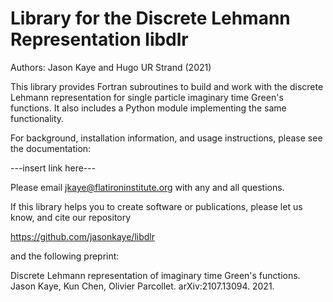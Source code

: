 # Library for the Discrete Lehmann Representation **libdlr**

Authors: Jason Kaye and Hugo UR Strand (2021)

This library provides Fortran subroutines to build and work with the
discrete Lehmann representation for single particle imaginary time
Green's functions. It also includes a Python module implementing the
same functionality.

For background, installation information, and usage instructions, please
see the documentation:

---insert link here---

Please email jkaye@flatironinstitute.org with any and all questions.

If this library helps you to create software or publications, please let
us know, and cite our repository

https://github.com/jasonkaye/libdlr

and the following preprint:

Discrete Lehmann representation of imaginary time Green's functions.
Jason Kaye, Kun Chen, Olivier Parcollet. arXiv:2107.13094. 2021.
